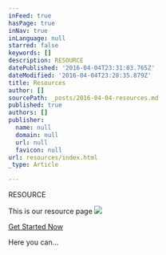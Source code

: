 ```yaml
---
inFeed: true
hasPage: true
inNav: true
inLanguage: null
starred: false
keywords: []
description: RESOURCE
datePublished: '2016-04-04T23:31:03.765Z'
dateModified: '2016-04-04T23:28:35.879Z'
title: Resources
author: []
sourcePath: _posts/2016-04-04-resources.md
published: true
authors: []
publisher:
  name: null
  domain: null
  url: null
  favicon: null
url: resources/index.html
_type: Article

---
```

RESOURCE

This is our resource page
![](https://the-grid-user-content.s3-us-west-2.amazonaws.com/94403d7c-8c1c-402a-bf00-cdcd0252c34e.jpg)

[Get Started Now][0]

Here you can...

[0]: null